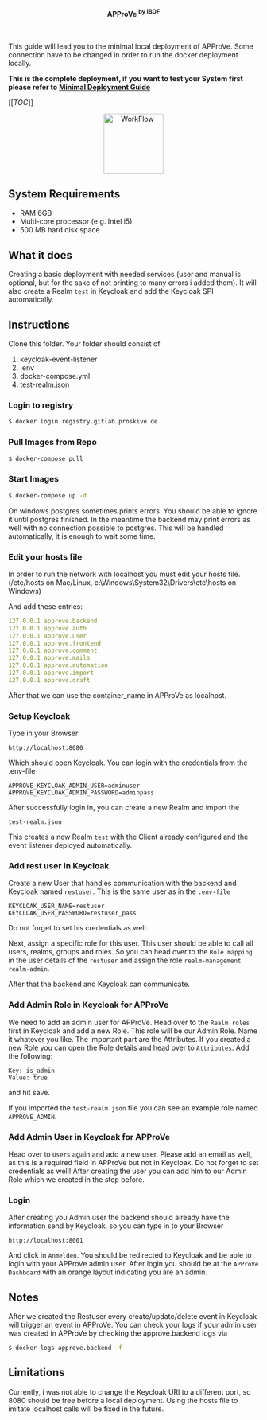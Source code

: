 <div align="center">
  <b>APProVe <sup>by iBDF</sup></b>
  <br>
</div>
<br>
<br>

This guide will lead you to the minimal local deployment of APProVe. Some connection have to be changed in order to run the docker 
deployment locally. 


**This is the complete deployment, if you want to test your System first please refer to [Minimal Deployment Guide](https://gitlab.proskive.de/uct/open-approve/-/tree/master/minimal-local-setup)**


[[_TOC_]]


<p align="center">
  <a href="#">
    <img src="https://gitlab.proskive.de/uct/open-approve/-/raw/master/img/Project_management-APProVe_en.png" alt="WorkFlow" style="height: 120px; width: 120px">
  </a>
</p>

## System Requirements
* RAM 6GB
* Multi-core processor (e.g. Intel i5)
* 500 MB hard disk space

## What it does
Creating a basic deployment with needed services (user and manual is optional, but for the sake of not printing to many errors i added them).
It will also create a Realm ``test`` in Keycloak and add the Keycloak SPI automatically.


## Instructions
Clone this folder. Your folder should consist of
1. keycloak-event-listener
2. .env
3. docker-compose.yml
4. test-realm.json

### Login to registry

```sh
$ docker login registry.gitlab.proskive.de
```

### Pull Images from Repo

```sh
$ docker-compose pull
```

### Start Images

```sh
$ docker-compose up -d
```
On windows postgres sometimes prints errors. You should be able to ignore it until postgres finished. In the
meantime the backend may print errors as well with no connection possible to postgres. This will be handled automatically, it is enough to wait some time.


### Edit your hosts file
In order to run the network with localhost you must edit your hosts file.
(/etc/hosts on Mac/Linux, c:\Windows\System32\Drivers\etc\hosts on Windows)

And add these entries:

```yml
127.0.0.1 approve.backend
127.0.0.1 approve.auth
127.0.0.1 approve.user
127.0.0.1 approve.frontend
127.0.0.1 approve.comment
127.0.0.1 approve.mails
127.0.0.1 approve.automation
127.0.0.1 approve.import
127.0.0.1 approve.draft
```
After that we can use the container_name in APProVe as localhost.

### Setup Keycloak
Type in your Browser
```
http://localhost:8080
```
Which should open Keycloak. You can login with the credentials from the .env-file
```
APPROVE_KEYCLOAK_ADMIN_USER=adminuser
APPROVE_KEYCLOAK_ADMIN_PASSWORD=adminpass
```

After successfully login in, you can create a new Realm and import the 
```
test-realm.json
```
This creates a new Realm ``test`` with the Client already configured and the event listener deployed automatically.

### Add rest user in Keycloak
Create a new User that handles communication with the backend and Keycloak named
``restuser``. This is the same user as in the ``.env-file``
```
KEYCLOAK_USER_NAME=restuser
KEYCLOAK_USER_PASSWORD=restuser_pass
```
Do not forget to set his credentials as well.

Next, assign a specific role for this user. This user should be able to call all users, realms, groups and roles. So
you can head over to the ``Role mapping`` in the user details of the ``restuser`` and assign the role ``realm-management realm-admin``.

After that the backend and Keycloak can communicate.

### Add Admin Role in Keycloak for APProVe
We need to add an admin user for APProVe. Head over to the ``Realm roles`` first in Keycloak and add a new Role.
This role will be our Admin Role. Name it whatever you like. The important part are the Attributes.
If you created a new Role you can open the Role details and head over to ``Attributes``.
Add the following:
````
Key: is_admin
Value: true
````
and hit save.

If you imported the ``test-realm.json`` file you can see an example role named ``APPROVE_ADMIN``.

### Add Admin User in Keycloak for APProVe
Head over to ``Users`` again and add a new user. Please add an email as well, as this is a required field in APProVe but not in Keycloak.
Do not forget to set credentials as well!
After creating the user you can add him to our Admin Role which we created in the step before.

### Login
After creating you Admin user the backend should already have the information send by Keycloak, so you can type in to your Browser
```
http://localhost:8001
```
And click in ``Anmelden``. You should be redirected to Keycloak and be able to login with your APProVe admin user.
After login you should be at the ``APProVe Dashboard`` with an orange layout indicating you are an admin.

## Notes
After we created the Restuser every create/update/delete event in Keycloak will trigger an event in APProVe.
You can check your logs if your admin user was created in APProVe by checking the approve.backend logs via
```sh
$ docker logs approve.backend -f
```

## Limitations
Currently, i was not able to change the Keycloak URl to a different port, so 8080 should be free before a local 
deployment.
Using the hosts file to imitate localhost calls will be fixed in the future.

